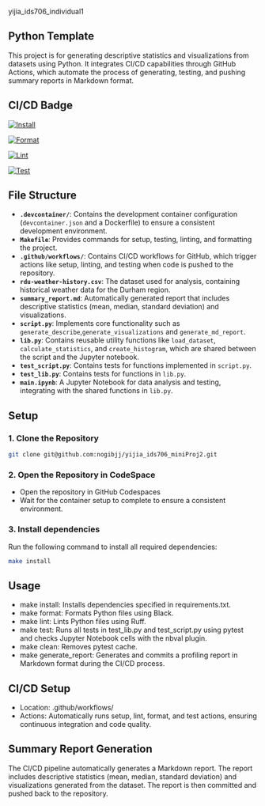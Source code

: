  yijia_ids706_individual1

## Python Template

This project is for generating descriptive statistics and visualizations from datasets using Python. It integrates CI/CD capabilities through GitHub Actions, which automate the process of generating, testing, and pushing summary reports in Markdown format.

## CI/CD Badge
[![Install](https://github.com/nogibjj/yijia_ids706_individual1/actions/workflows/install.yml/badge.svg)](https://github.com/nogibjj/yijia_ids706_individual1/actions/workflows/install.yml)

[![Format](https://github.com/nogibjj/yijia_ids706_individual1/actions/workflows/format.yml/badge.svg)](https://github.com/nogibjj/yijia_ids706_individual1/actions/workflows/format.yml)

[![Lint](https://github.com/nogibjj/yijia_ids706_individual1/actions/workflows/lint.yml/badge.svg)](https://github.com/nogibjj/yijia_ids706_individual1/actions/workflows/lint.yml)

[![Test](https://github.com/nogibjj/yijia_ids706_individual1/actions/workflows/test.yml/badge.svg)](https://github.com/nogibjj/yijia_ids706_individual1/actions/workflows/test.yml)


## File Structure

- **`.devcontainer/`**: Contains the development container configuration (`devcontainer.json` and a Dockerfile) to ensure a consistent development environment.
- **`Makefile`**: Provides commands for setup, testing, linting, and formatting the project.
- **`.github/workflows/`**: Contains CI/CD workflows for GitHub, which trigger actions like setup, linting, and testing when code is pushed to the repository.
- **`rdu-weather-history.csv`**: The dataset used for analysis, containing historical weather data for the Durham region.
- **`summary_report.md`**: Automatically generated report that includes descriptive statistics (mean, median, standard deviation) and visualizations.
- **`script.py`**: Implements core functionality such as `generate_describe`,`generate_visualizations` and `generate_md_report`.
- **`lib.py`**: Contains reusable utility functions like `load_dataset`, `calculate_statistics`, and `create_histogram`, which are shared between the script and the Jupyter notebook.
- **`test_script.py`**: Contains tests for functions implemented in `script.py`.
- **`test_lib.py`**: Contains tests for functions in `lib.py`.
- **`main.ipynb`**: A Jupyter Notebook for data analysis and testing, integrating with the shared functions in `lib.py`.


## Setup

### 1. Clone the Repository

```bash
git clone git@github.com:nogibjj/yijia_ids706_miniProj2.git
```

### 2. Open the Repository in CodeSpace

- Open the repository in GitHub Codespaces
- Wait for the container setup to complete to ensure a consistent environment.

### 3. Install dependencies
Run the following command to install all required dependencies:

```bash
make install
```

## Usage
- make install: Installs dependencies specified in requirements.txt.
- make format: Formats Python files using Black.
- make lint: Lints Python files using Ruff.
- make test: Runs all tests in test_lib.py and test_script.py using pytest and checks Jupyter Notebook cells with the nbval plugin.
- make clean: Removes pytest cache.
- make generate_report: Generates and commits a profiling report in Markdown format during the CI/CD process.

## CI/CD Setup
- Location: .github/workflows/
- Actions: Automatically runs setup, lint, format, and test actions, ensuring continuous integration and code quality.

## Summary Report Generation
The CI/CD pipeline automatically generates a Markdown report. The report includes descriptive statistics (mean, median, standard deviation) and visualizations generated from the dataset. The report is then committed and pushed back to the repository.